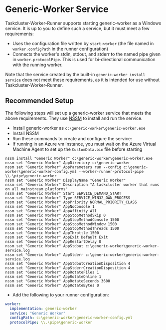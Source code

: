 # Generic-Worker Service

Taskcluster-Worker-Runner supports starting generic-worker as a Windows service.
It is up to you to define such a service, but it must meet a few requirements:

 * Uses the configuration file written by `start-worker`
   (the file named in `worker.configPath` in the runner configuration)
 * Connects the worker's stdin, stdout, and stderr to the named pipe given in
   `worker.protocolPipe`.  This is used for bi-directional communication with
   the running worker.

Note that the service created by the built-in `generic-worker install service`
does not meet these requirements, as it is intended for use without
Taskcluster-Worker-Runner.

## Recommended Setup

The following steps will set up a generic-worker service that meets the above requirements.
They use [NSSM](http://nssm.cc/) to install and run the service.

* Install generic-worker as `c:\generic-worker\generic-worker.exe`
* Install NSSM
* Run these commands to create and configure the service:
* If running in an Azure vm instance, you must wait on the Azure Virtual Machine Agent to set up the `CustomData.bin` file before starting

```shell
nssm install "Generic Worker" c:\generic-worker\generic-worker.exe
nssm set "Generic Worker" AppDirectory c:\generic-worker
nssm set "Generic Worker" AppParameters run --config c:\generic-worker\generic-worker-config.yml --worker-runner-protocol-pipe \\.\pipe\generic-worker
nssm set "Generic Worker" DisplayName "Generic Worker"
nssm set "Generic Worker" Description "A taskcluster worker that runs on all mainstream platforms"
nssm set "Generic Worker" Start SERVICE_DEMAND_START
nssm set "Generic Worker" Type SERVICE_WIN32_OWN_PROCESS
nssm set "Generic Worker" AppPriority NORMAL_PRIORITY_CLASS
nssm set "Generic Worker" AppNoConsole 1
nssm set "Generic Worker" AppAffinity All
nssm set "Generic Worker" AppStopMethodSkip 0
nssm set "Generic Worker" AppStopMethodConsole 1500
nssm set "Generic Worker" AppStopMethodWindow 1500
nssm set "Generic Worker" AppStopMethodThreads 1500
nssm set "Generic Worker" AppThrottle 1500
nssm set "Generic Worker" AppExit Default Exit
nssm set "Generic Worker" AppRestartDelay 0
nssm set "Generic Worker" AppStdout c:\generic-worker\generic-worker-service.log
nssm set "Generic Worker" AppStderr c:\generic-worker\generic-worker-service.log
nssm set "Generic Worker" AppStdoutCreationDisposition 4
nssm set "Generic Worker" AppStderrCreationDisposition 4
nssm set "Generic Worker" AppRotateFiles 1
nssm set "Generic Worker" AppRotateOnline 1
nssm set "Generic Worker" AppRotateSeconds 3600
nssm set "Generic Worker" AppRotateBytes 0
```

* Add the following to your runner configuration:

```yaml
worker:
  implementation: generic-worker
  service: "Generic Worker"
  configPath: c:\generic-worker\generic-worker-config.yml
  protocolPipe: \\.\pipe\generic-worker
```
